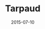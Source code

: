 ---
layout: post
title: "Tarpaud"
date: 2015-07-10
categories: [Pêche]
image: http://www.pokepedia.fr/images/c/c2/Tarpaud-HGSS.png
caught: Tétarte
location: Route 19
level: 45
version: X
---